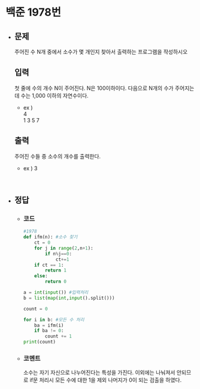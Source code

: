 # 백준 1978번

- ## 문제
    주어진 수 N개 중에서 소수가 몇 개인지 찾아서 출력하는 프로그램을 작성하시오
    
    ## 입력
    첫 줄에 수의 개수 N이 주어진다. N은 100이하이다. 다음으로 N개의 수가 주어지는데 수는 1,000 이하의 자연수이다.

    - ex ) 
    <br> 4
    <br> 1 3 5 7

    ## 출력
    주어진 수들 중 소수의 개수를 출력한다.
    - ex ) 3


<br>

- ## 정답

    - ### 코드

        ```python
        #1978
        def ifm(n): #소수 찾기
            ct = 0
            for j in range(2,n+1):
                if n%j==0:
                    ct+=1
            if ct == 1:
                return 1
            else:
                return 0

        a = int(input()) #입력처리
        b = list(map(int,input().split()))

        count = 0

        for i in b: #모든 수 처리
            ba = ifm(i)
            if ba != 0:
                count += 1
        print(count)

        ```
    
    - ### 코멘트
         소수는 자기 자신으로 나누어진다는 특성을 가진다. 이외에는 나눠져서 안되므로 if문 처리시 모든 수에 대한 1을 제외 나머지가 0이 되는 검출을 하였다.

<br>